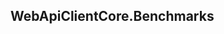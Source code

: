 ## WebApiClientCore.Benchmarks

<Content path='/benchmarks/results/WebApiClientCore.Benchmarks.Requests.HttpGetBenchmark-report-github.md' />
<Content path='/benchmarks/results/WebApiClientCore.Benchmarks.Requests.HttpGetJsonBenchmark-report-github.md' />
<Content path='/benchmarks/results/WebApiClientCore.Benchmarks.Requests.HttpPostJsonBenchmark-report-github.md'/>
<Content path='/benchmarks/results/WebApiClientCore.Benchmarks.Requests.HttpPostXmlBenchmark-report-github.md'/>
<Content path='/benchmarks/results/WebApiClientCore.Benchmarks.Requests.HttpPutFormBenchmark-report-github.md'/>
